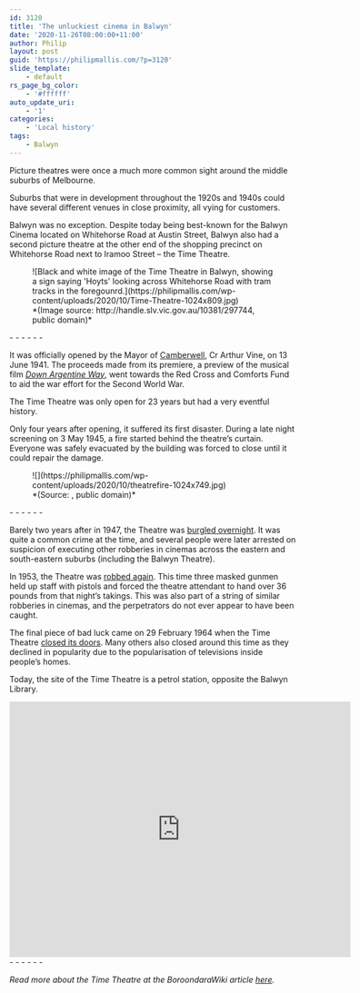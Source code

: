 ```yaml
---
id: 3120
title: 'The unluckiest cinema in Balwyn'
date: '2020-11-26T08:00:00+11:00'
author: Philip
layout: post
guid: 'https://philipmallis.com/?p=3120'
slide_template:
    - default
rs_page_bg_color:
    - '#ffffff'
auto_update_uri:
    - '1'
categories:
    - 'Local history'
tags:
    - Balwyn
---
```


Picture theatres were once a much more common sight around the middle suburbs of Melbourne.

Suburbs that were in development throughout the 1920s and 1940s could have several different venues in close proximity, all vying for customers.

Balwyn was no exception. Despite today being best-known for the Balwyn Cinema located on Whitehorse Road at Austin Street, Balwyn also had a second picture theatre at the other end of the shopping precinct on Whitehorse Road next to Iramoo Street – the Time Theatre.

<figure class="wp-block-image size-large">![Black and white image of the Time Theatre in Balwyn, showing a sign saying 'Hoyts' looking across Whitehorse Road with tram tracks in the foregounrd.](https://philipmallis.com/wp-content/uploads/2020/10/Time-Theatre-1024x809.jpg)<figcaption>*(Image source: http://handle.slv.vic.gov.au/10381/297744, public domain)*</figcaption></figure>- - - - - -

It was officially opened by the Mayor of [Camberwell](https://boroondarawiki.org/wiki/City_of_Camberwell), Cr Arthur Vine, on 13 June 1941. The proceeds made from its premiere, a preview of the musical film [*Down Argentine Way*](https://en.wikipedia.org/wiki/Down_Argentine_Way), went towards the Red Cross and Comforts Fund to aid the war effort for the Second World War.

The Time Theatre was only open for 23 years but had a very eventful history.

Only four years after opening, it suffered its first disaster. During a late night screening on 3 May 1945, a fire started behind the theatre’s curtain. Everyone was safely evacuated by the building was forced to close until it could repair the damage.

<figure class="wp-block-image size-large">![](https://philipmallis.com/wp-content/uploads/2020/10/theatrefire-1024x749.jpg)<figcaption>*(Source: <http://nla.gov.au/nla.news-article249172343>, public domain)*</figcaption></figure>- - - - - -

Barely two years after in 1947, the Theatre was [burgled overnight](http://nla.gov.au/nla.news-article245586940). It was quite a common crime at the time, and several people were later arrested on suspicion of executing other robberies in cinemas across the eastern and south-eastern suburbs (including the Balwyn Theatre).

In 1953, the Theatre was [robbed again](http://nla.gov.au/nla.news-article206458669). This time three masked gunmen held up staff with pistols and forced the theatre attendant to hand over 36 pounds from that night’s takings. This was also part of a string of similar robberies in cinemas, and the perpetrators do not ever appear to have been caught.

The final piece of bad luck came on 29 February 1964 when the Time Theatre [closed its doors](http://www.caths.org.au/venues/pdf/vica.pdf). Many others also closed around this time as they declined in popularity due to the popularisation of televisions inside people’s homes.

Today, the site of the Time Theatre is a petrol station, opposite the Balwyn Library.

<iframe allowfullscreen="" aria-hidden="false" frameborder="0" height="450" loading="lazy" src="https://www.google.com/maps/embed?pb=!4v1603679979852!6m8!1m7!1sfwUEDUJu7tYwHKuDFraAaw!2m2!1d-37.81331202514634!2d145.085508399009!3f40.92052351075022!4f-1.3607742113223935!5f0.7820865974627469" style="border:0;" tabindex="0" width="600"></iframe>- - - - - -

*Read more about the Time Theatre at the BoroondaraWiki article [here](https://boroondarawiki.org/wiki/Time_Theatre).*